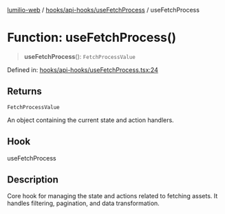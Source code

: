 [lumilio-web](../../../../modules.md) / [hooks/api-hooks/useFetchProcess](../index.md) / useFetchProcess

# Function: useFetchProcess()

> **useFetchProcess**(): `FetchProcessValue`

Defined in: [hooks/api-hooks/useFetchProcess.tsx:24](https://github.com/EdwinZhanCN/Lumilio-Photos/blob/87d62aab38919e216231c72a6e5a6bce24754b5d/web/src/hooks/api-hooks/useFetchProcess.tsx#L24)

## Returns

`FetchProcessValue`

An object containing the current state and action handlers.

## Hook

useFetchProcess

## Description

Core hook for managing the state and actions related to fetching assets.
It handles filtering, pagination, and data transformation.
